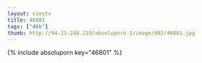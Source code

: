 ```yaml
--- 
layout: sieutv
title: 46801
tags: ["46k"]
thumb: http://94.23.248.219/absoluporn-1/image/002/46801.jpg
---
```

{% include absoluporn key="46801" %} 
